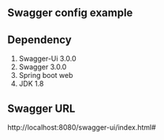Swagger config example
---

Dependency
-
1. Swagger-Ui 3.0.0
2. Swagger 3.0.0
3. Spring boot web
4. JDK 1.8


Swagger URL
-
http://localhost:8080/swagger-ui/index.html#


